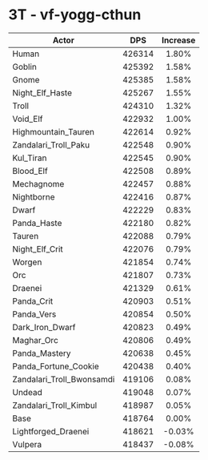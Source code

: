 # 3T - vf-yogg-cthun
| Actor | DPS | Increase |
|---|:---:|:---:|
|Human|426314|1.80%|
|Goblin|425392|1.58%|
|Gnome|425385|1.58%|
|Night_Elf_Haste|425267|1.55%|
|Troll|424310|1.32%|
|Void_Elf|422932|1.00%|
|Highmountain_Tauren|422614|0.92%|
|Zandalari_Troll_Paku|422548|0.90%|
|Kul_Tiran|422545|0.90%|
|Blood_Elf|422508|0.89%|
|Mechagnome|422457|0.88%|
|Nightborne|422416|0.87%|
|Dwarf|422229|0.83%|
|Panda_Haste|422180|0.82%|
|Tauren|422088|0.79%|
|Night_Elf_Crit|422076|0.79%|
|Worgen|421854|0.74%|
|Orc|421807|0.73%|
|Draenei|421329|0.61%|
|Panda_Crit|420903|0.51%|
|Panda_Vers|420854|0.50%|
|Dark_Iron_Dwarf|420823|0.49%|
|Maghar_Orc|420806|0.49%|
|Panda_Mastery|420638|0.45%|
|Panda_Fortune_Cookie|420438|0.40%|
|Zandalari_Troll_Bwonsamdi|419106|0.08%|
|Undead|419048|0.07%|
|Zandalari_Troll_Kimbul|418987|0.05%|
|Base|418764|0.00%|
|Lightforged_Draenei|418621|-0.03%|
|Vulpera|418437|-0.08%|
